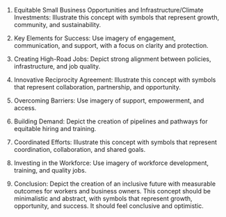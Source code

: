 1. Equitable Small Business Opportunities and Infrastructure/Climate Investments: Illustrate this concept with symbols that represent growth, community, and sustainability.

2. Key Elements for Success: Use imagery of engagement, communication, and support, with a focus on clarity and protection.

3. Creating High-Road Jobs: Depict strong alignment between policies, infrastructure, and job quality.

4. Innovative Reciprocity Agreement: Illustrate this concept with symbols that represent collaboration, partnership, and opportunity.

5. Overcoming Barriers: Use imagery of support, empowerment, and access.

6. Building Demand: Depict the creation of pipelines and pathways for equitable hiring and training.

7. Coordinated Efforts: Illustrate this concept with symbols that represent coordination, collaboration, and shared goals.

8. Investing in the Workforce: Use imagery of workforce development, training, and quality jobs.

9. Conclusion: Depict the creation of an inclusive future with measurable outcomes for workers and business owners. This concept should be minimalistic and abstract, with symbols that represent growth, opportunity, and success. It should feel conclusive and optimistic.
